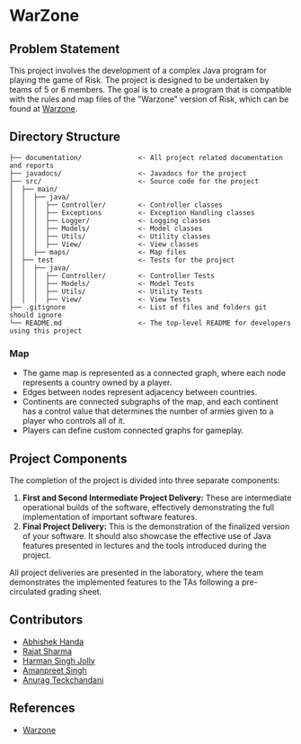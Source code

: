 # WarZone

## Problem Statement
This project involves the development of a complex Java program for playing the game of Risk. The project is designed to be undertaken by teams of 5 or 6 members. The goal is to create a program that is compatible with the rules and map files of the "Warzone" version of Risk, which can be found at [Warzone](https://www.warzone.com/).

## Directory Structure

```
├── documentation/              <- All project related documentation and reports
├── javadocs/                   <- Javadocs for the project
├── src/                        <- Source code for the project
│  ├── main/
│  │  ├── java/
│  │  │  ├── Controller/        <- Controller classes
│  │  │  ├── Exceptions         <- Exception Handling classes
│  │  │  ├── Logger/            <- Logging classes
│  │  │  ├── Models/            <- Model classes
│  │  │  ├── Utils/             <- Utility classes
│  │  │  ├── View/              <- View classes
│  │  ├── maps/                 <- Map files
│  ├── test                     <- Tests for the project
│  │  ├── java/          
│  │  │  ├── Controller/        <- Controller Tests
│  │  │  ├── Models/            <- Model Tests
│  │  │  ├── Utils/             <- Utility Tests
│  │  │  ├── View/              <- View Tests
├── .gitignore                  <- List of files and folders git should ignore
└── README.md                   <- The top-level README for developers using this project 
```
### Map
- The game map is represented as a connected graph, where each node represents a country owned by a player.
- Edges between nodes represent adjacency between countries.
- Continents are connected subgraphs of the map, and each continent has a control value that determines the number of armies given to a player who controls all of it.
- Players can define custom connected graphs for gameplay.

## Project Components
The completion of the project is divided into three separate components:
1. **First and Second Intermediate Project Delivery:** These are intermediate operational builds of the software, effectively demonstrating the full implementation of important software features.
2. **Final Project Delivery:** This is the demonstration of the finalized version of your software. It should also showcase the effective use of Java features presented in lectures and the tools introduced during the project.

All project deliveries are presented in the laboratory, where the team demonstrates the implemented features to the TAs following a pre-circulated grading sheet.

## Contributors
- [Abhishek Handa](https://github.com/abhishekhandacse)
- [Rajat Sharma](https://github.com/rajatjc)
- [Harman Singh Jolly](https://github.com/coderjolly)
- [Amanpreet Singh](https://github.com/amanpreetbatra)
- [Anurag Teckchandani](https://github.com/anurag444)

## References
- [Warzone](https://www.warzone.com/)
